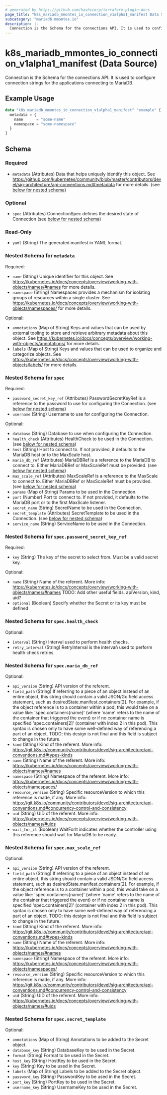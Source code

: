 ```yaml
---
# generated by https://github.com/hashicorp/terraform-plugin-docs
page_title: "k8s_mariadb_mmontes_io_connection_v1alpha1_manifest Data Source - terraform-provider-k8s"
subcategory: "mariadb.mmontes.io"
description: |-
  Connection is the Schema for the connections API. It is used to configure connection strings for the applications connecting to MariaDB.
---
```


# k8s_mariadb_mmontes_io_connection_v1alpha1_manifest (Data Source)

Connection is the Schema for the connections API. It is used to configure connection strings for the applications connecting to MariaDB.

## Example Usage

```terraform
data "k8s_mariadb_mmontes_io_connection_v1alpha1_manifest" "example" {
  metadata = {
    name      = "some-name"
    namespace = "some-namespace"
  }
}
```

<!-- schema generated by tfplugindocs -->
## Schema

### Required

- `metadata` (Attributes) Data that helps uniquely identify this object. See https://github.com/kubernetes/community/blob/master/contributors/devel/sig-architecture/api-conventions.md#metadata for more details. (see [below for nested schema](#nestedatt--metadata))

### Optional

- `spec` (Attributes) ConnectionSpec defines the desired state of Connection (see [below for nested schema](#nestedatt--spec))

### Read-Only

- `yaml` (String) The generated manifest in YAML format.

<a id="nestedatt--metadata"></a>
### Nested Schema for `metadata`

Required:

- `name` (String) Unique identifier for this object. See https://kubernetes.io/docs/concepts/overview/working-with-objects/names/#names for more details.
- `namespace` (String) Namespaces provides a mechanism for isolating groups of resources within a single cluster. See https://kubernetes.io/docs/concepts/overview/working-with-objects/namespaces/ for more details.

Optional:

- `annotations` (Map of String) Keys and values that can be used by external tooling to store and retrieve arbitrary metadata about this object. See https://kubernetes.io/docs/concepts/overview/working-with-objects/annotations/ for more details.
- `labels` (Map of String) Keys and values that can be used to organize and categorize objects. See https://kubernetes.io/docs/concepts/overview/working-with-objects/labels/ for more details.


<a id="nestedatt--spec"></a>
### Nested Schema for `spec`

Required:

- `password_secret_key_ref` (Attributes) PasswordSecretKeyRef is a reference to the password to use for configuring the Connection. (see [below for nested schema](#nestedatt--spec--password_secret_key_ref))
- `username` (String) Username to use for configuring the Connection.

Optional:

- `database` (String) Database to use when configuring the Connection.
- `health_check` (Attributes) HealthCheck to be used in the Connection. (see [below for nested schema](#nestedatt--spec--health_check))
- `host` (String) Host to connect to. If not provided, it defaults to the MariaDB host or to the MaxScale host.
- `maria_db_ref` (Attributes) MariaDBRef is a reference to the MariaDB to connect to. Either MariaDBRef or MaxScaleRef must be provided. (see [below for nested schema](#nestedatt--spec--maria_db_ref))
- `max_scale_ref` (Attributes) MaxScaleRef is a reference to the MaxScale to connect to. Either MariaDBRef or MaxScaleRef must be provided. (see [below for nested schema](#nestedatt--spec--max_scale_ref))
- `params` (Map of String) Params to be used in the Connection.
- `port` (Number) Port to connect to. If not provided, it defaults to the MariaDB port or to the first MaxScale listener.
- `secret_name` (String) SecretName to be used in the Connection.
- `secret_template` (Attributes) SecretTemplate to be used in the Connection. (see [below for nested schema](#nestedatt--spec--secret_template))
- `service_name` (String) ServiceName to be used in the Connection.

<a id="nestedatt--spec--password_secret_key_ref"></a>
### Nested Schema for `spec.password_secret_key_ref`

Required:

- `key` (String) The key of the secret to select from.  Must be a valid secret key.

Optional:

- `name` (String) Name of the referent. More info: https://kubernetes.io/docs/concepts/overview/working-with-objects/names/#names TODO: Add other useful fields. apiVersion, kind, uid?
- `optional` (Boolean) Specify whether the Secret or its key must be defined


<a id="nestedatt--spec--health_check"></a>
### Nested Schema for `spec.health_check`

Optional:

- `interval` (String) Interval used to perform health checks.
- `retry_interval` (String) RetryInterval is the intervañ used to perform health check retries.


<a id="nestedatt--spec--maria_db_ref"></a>
### Nested Schema for `spec.maria_db_ref`

Optional:

- `api_version` (String) API version of the referent.
- `field_path` (String) If referring to a piece of an object instead of an entire object, this string should contain a valid JSON/Go field access statement, such as desiredState.manifest.containers[2]. For example, if the object reference is to a container within a pod, this would take on a value like: 'spec.containers{name}' (where 'name' refers to the name of the container that triggered the event) or if no container name is specified 'spec.containers[2]' (container with index 2 in this pod). This syntax is chosen only to have some well-defined way of referencing a part of an object. TODO: this design is not final and this field is subject to change in the future.
- `kind` (String) Kind of the referent. More info: https://git.k8s.io/community/contributors/devel/sig-architecture/api-conventions.md#types-kinds
- `name` (String) Name of the referent. More info: https://kubernetes.io/docs/concepts/overview/working-with-objects/names/#names
- `namespace` (String) Namespace of the referent. More info: https://kubernetes.io/docs/concepts/overview/working-with-objects/namespaces/
- `resource_version` (String) Specific resourceVersion to which this reference is made, if any. More info: https://git.k8s.io/community/contributors/devel/sig-architecture/api-conventions.md#concurrency-control-and-consistency
- `uid` (String) UID of the referent. More info: https://kubernetes.io/docs/concepts/overview/working-with-objects/names/#uids
- `wait_for_it` (Boolean) WaitForIt indicates whether the controller using this reference should wait for MariaDB to be ready.


<a id="nestedatt--spec--max_scale_ref"></a>
### Nested Schema for `spec.max_scale_ref`

Optional:

- `api_version` (String) API version of the referent.
- `field_path` (String) If referring to a piece of an object instead of an entire object, this string should contain a valid JSON/Go field access statement, such as desiredState.manifest.containers[2]. For example, if the object reference is to a container within a pod, this would take on a value like: 'spec.containers{name}' (where 'name' refers to the name of the container that triggered the event) or if no container name is specified 'spec.containers[2]' (container with index 2 in this pod). This syntax is chosen only to have some well-defined way of referencing a part of an object. TODO: this design is not final and this field is subject to change in the future.
- `kind` (String) Kind of the referent. More info: https://git.k8s.io/community/contributors/devel/sig-architecture/api-conventions.md#types-kinds
- `name` (String) Name of the referent. More info: https://kubernetes.io/docs/concepts/overview/working-with-objects/names/#names
- `namespace` (String) Namespace of the referent. More info: https://kubernetes.io/docs/concepts/overview/working-with-objects/namespaces/
- `resource_version` (String) Specific resourceVersion to which this reference is made, if any. More info: https://git.k8s.io/community/contributors/devel/sig-architecture/api-conventions.md#concurrency-control-and-consistency
- `uid` (String) UID of the referent. More info: https://kubernetes.io/docs/concepts/overview/working-with-objects/names/#uids


<a id="nestedatt--spec--secret_template"></a>
### Nested Schema for `spec.secret_template`

Optional:

- `annotations` (Map of String) Annotations to be added to the Secret object.
- `database_key` (String) DatabaseKey to be used in the Secret.
- `format` (String) Format to be used in the Secret.
- `host_key` (String) HostKey to be used in the Secret.
- `key` (String) Key to be used in the Secret.
- `labels` (Map of String) Labels to be added to the Secret object.
- `password_key` (String) PasswordKey to be used in the Secret.
- `port_key` (String) PortKey to be used in the Secret.
- `username_key` (String) UsernameKey to be used in the Secret.
